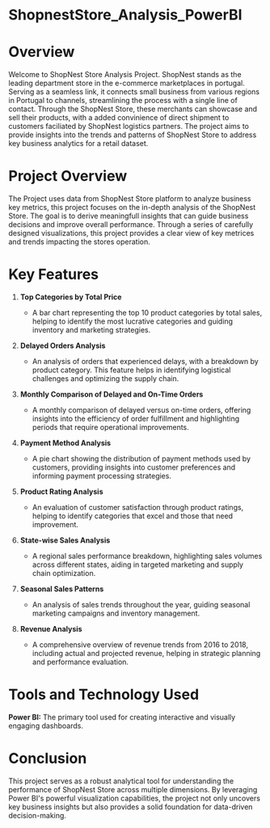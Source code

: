 # ShopnestStore_Analysis_PowerBI
# Overview
Welcome to ShopNest Store Analysis Project. ShopNest stands as the leading department store in the e-commerce marketplaces in portugal. Serving as a seamless link, it connects small business from various regions in Portugal to channels, streamlining the process with a single line of contact. Through the ShopNest Store, these merchants can showcase and sell their products, with a added convinience of direct shipment to customers faciliated by ShopNest logistics partners. The project aims to provide insights into the trends and patterns of ShopNest Store to address key business analytics for a retail dataset.

# Project Overview
The Project uses data from ShopNest Store platform to analyze business key metrics, this project focuses on the in-depth analysis of the ShopNest Store. The goal is to derive meaningfull insights that can guide business decisions and improve overall performance. Through a series of carefully designed visualizations, this project provides a clear view of key metrices and trends impacting the stores operation.

# Key Features
1. **Top Categories by Total Price**
   - A bar chart representing the top 10 product categories by total sales, helping to identify the most lucrative categories and guiding inventory and marketing strategies.

2. **Delayed Orders Analysis**
   - An analysis of orders that experienced delays, with a breakdown by product category. This feature helps in identifying logistical challenges and optimizing the supply chain.

3. **Monthly Comparison of Delayed and On-Time Orders**
   - A monthly comparison of delayed versus on-time orders, offering insights into the efficiency of order fulfillment and highlighting periods that require operational improvements.

4. **Payment Method Analysis**
   - A pie chart showing the distribution of payment methods used by customers, providing insights into customer preferences and informing payment processing strategies.

5. **Product Rating Analysis**
   - An evaluation of customer satisfaction through product ratings, helping to identify categories that excel and those that need improvement.

6. **State-wise Sales Analysis**
   - A regional sales performance breakdown, highlighting sales volumes across different states, aiding in targeted marketing and supply chain optimization.

7. **Seasonal Sales Patterns**
   - An analysis of sales trends throughout the year, guiding seasonal marketing campaigns and inventory management.

8. **Revenue Analysis**
   - A comprehensive overview of revenue trends from 2016 to 2018, including actual and projected revenue, helping in strategic planning and performance evaluation.

# Tools and Technology Used 
**Power BI:** The primary tool used for creating interactive and visually engaging dashboards.

# Conclusion
This project serves as a robust analytical tool for understanding the performance of ShopNest Store across multiple dimensions. By leveraging Power BI's powerful visualization capabilities, the project not only uncovers key business insights but also provides a solid foundation for data-driven decision-making.
